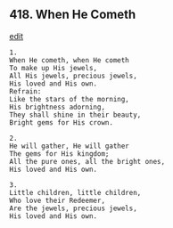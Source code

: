 
## 418.  When He Cometh
[edit](https://docs.google.com/document/d/1ax5WtkZYv2xkO5AiANxPrChuHQonZQiv/edit?mode=html)




    1.
    When He cometh, when He cometh 
    To make up His jewels, 
    All His jewels, precious jewels, 
    His loved and His own. 
    Refrain:
    Like the stars of the morning, 
    His brightness adorning, 
    They shall shine in their beauty, 
    Bright gems for His crown. 

    2.
    He will gather, He will gather 
    The gems for His kingdom; 
    All the pure ones, all the bright ones, 
    His loved and His own. 

    3.
    Little children, little children, 
    Who love their Redeemer, 
    Are the jewels, precious jewels, 
    His loved and His own.
